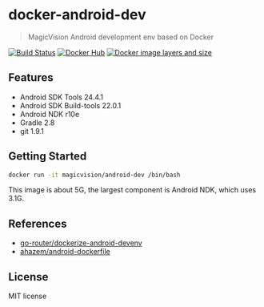 # docker-android-dev

> MagicVision Android development env based on Docker

[![Build Status](https://travis-ci.org/GetMagicVision/docker-android-dev.svg)](https://travis-ci.org/GetMagicVision/docker-android-dev)
[![Docker Hub](https://img.shields.io/badge/docker-ready-blue.svg)](https://registry.hub.docker.com/u/magicvision/android-dev/)
[![Docker image layers and size](https://badge.imagelayers.io/magicvision/android-dev:latest.svg)](https://imagelayers.io/?images=magicvision/android-dev:latest 'Get your own badge on imagelayers.io')

## Features

- Android SDK Tools 24.4.1
- Android SDK Build-tools 22.0.1
- Android NDK r10e
- Gradle 2.8
- git 1.9.1

## Getting Started

```bash
docker run -it magicvision/android-dev /bin/bash
```

This image is about 5G, the largest component is Android NDK, which uses 3.1G.

## References

- [go-router/dockerize-android-devenv](https://github.com/go-router/dockerize-android-devenv)
- [ahazem/android-dockerfile](https://github.com/ahazem/android-dockerfile)

## License

MIT license
